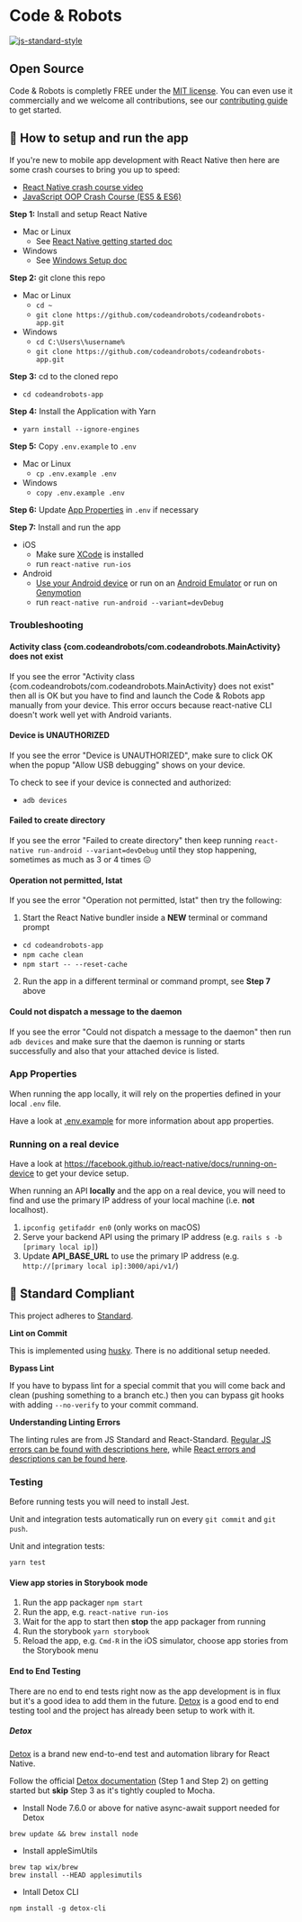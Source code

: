 # Code & Robots
[![js-standard-style](https://img.shields.io/badge/code%20style-standard-brightgreen.svg?style=flat)](http://standardjs.com/)

## Open Source

Code & Robots is completly FREE under the [MIT license](LICENSE). You can even use it commercially and we welcome all contributions, see our [contributing guide](CONTRIBUTING.md) to get started.

## :rocket: How to setup and run the app

If you're new to mobile app development with React Native then here are some crash courses to bring you up to speed:
  * [React Native crash course video](https://www.youtube.com/watch?v=mkualZPRZCs)
  * [JavaScript OOP Crash Course (ES5 & ES6)](https://www.youtube.com/watch?v=vDJpGenyHaA)

**Step 1:** Install and setup React Native
  * Mac or Linux
    * See [React Native getting started doc](https://facebook.github.io/react-native/docs/getting-started)
  * Windows
    * See [Windows Setup doc](https://github.com/codeandrobots/codeandrobots-app/blob/master/SETUP_WINDOWS.md)

**Step 2:** git clone this repo
  * Mac or Linux
    * ```cd ~```
    * ```git clone https://github.com/codeandrobots/codeandrobots-app.git```
  * Windows
    * ```cd C:\Users\%username%```
    * ```git clone https://github.com/codeandrobots/codeandrobots-app.git```

**Step 3:** cd to the cloned repo
  * ```cd codeandrobots-app```

**Step 4:** Install the Application with Yarn
  * ```yarn install --ignore-engines```

**Step 5:** Copy `.env.example` to `.env`
  * Mac or Linux
    * ```cp .env.example .env```
  * Windows
    * ```copy .env.example .env```
  
**Step 6:** Update [App Properties](#app-properties) in ```.env``` if necessary

**Step 7:** Install and run the app
  * iOS
    * Make sure [XCode](https://developer.apple.com/xcode/) is installed
    * run `react-native run-ios`
  * Android
    * [Use your Android device](https://facebook.github.io/react-native/docs/running-on-device) or run on an [Android Emulator](https://medium.com/@Charles_Stover/create-a-react-native-app-on-an-android-emulator-1c0d94f288ae) or run on [Genymotion](https://www.genymotion.com)
    * run `react-native run-android --variant=devDebug`

### Troubleshooting

#### Activity class {com.codeandrobots/com.codeandrobots.MainActivity} does not exist

If you see the error "Activity class {com.codeandrobots/com.codeandrobots.MainActivity} does not exist" then all is OK but you have to find and launch the Code & Robots app manually from your device. This error occurs because react-native CLI doesn't work well yet with Android variants.

#### Device is UNAUTHORIZED

If you see the error "Device is UNAUTHORIZED", make sure to click OK when the popup "Allow USB debugging" shows on your device.

To check to see if your device is connected and authorized:
  * ```adb devices```

#### Failed to create directory

If you see the error "Failed to create directory" then keep running ```react-native run-android --variant=devDebug``` until they stop happening, sometimes as much as 3 or 4 times :confounded:

#### Operation not permitted, lstat

If you see the error "Operation not permitted, lstat" then try the following:

1. Start the React Native bundler inside a **NEW** terminal or command prompt
  * ```cd codeandrobots-app```
  * ```npm cache clean```
  * ```npm start -- --reset-cache```

2. Run the app in a different terminal or command prompt, see **Step 7** above

#### Could not dispatch a message to the daemon

If you see the error "Could not dispatch a message to the daemon" then run ```adb devices``` and make sure that the daemon is running or starts successfully and also that your attached device is listed.

### App Properties

When running the app locally, it will rely on the properties defined in your local `.env` file.

Have a look at [.env.example](https://github.com/codeandrobots/codeandrobots-kit/blob/master/app/.env.example) for more information about app properties.

### Running on a real device

Have a look at https://facebook.github.io/react-native/docs/running-on-device to get your device setup.

When running an API **locally** and the app on a real device, you will need to find and use the primary IP address of your local machine (i.e. **not** localhost).
1. `ipconfig getifaddr en0` (only works on macOS)
2. Serve your backend API using the primary IP address (e.g. `rails s -b [primary local ip]`)
3. Update **API_BASE_URL** to use the primary IP address (e.g. `http://[primary local ip]:3000/api/v1/`)

## :no_entry_sign: Standard Compliant

This project adheres to [Standard](https://github.com/standard/standard).

**Lint on Commit**

This is implemented using [husky](https://github.com/typicode/husky). There is no additional setup needed.

**Bypass Lint**

If you have to bypass lint for a special commit that you will come back and clean (pushing something to a branch etc.) then you can bypass git hooks with adding `--no-verify` to your commit command.

**Understanding Linting Errors**

The linting rules are from JS Standard and React-Standard. [Regular JS errors can be found with descriptions here](http://eslint.org/docs/rules/), while [React errors and descriptions can be found here](https://github.com/yannickcr/eslint-plugin-react).

### Testing

Before running tests you will need to install Jest.

Unit and integration tests automatically run on every ```git commit``` and ```git push```.

Unit and integration tests:
```
yarn test
```

#### View app stories in Storybook mode

1. Run the app packager `npm start`
2. Run the app, e.g. `react-native run-ios`
3. Wait for the app to start then **stop** the app packager from running
4. Run the storybook `yarn storybook`
5. Reload the app, e.g. `Cmd-R` in the iOS simulator, choose app stories from the Storybook menu

#### End to End Testing

There are no end to end tests right now as the app development is in flux but it's a good idea to add them in the future. [Detox](https://github.com/wix/detox) is a good end to end testing tool and the project has already been setup to work with it.

##### Detox

[Detox](https://github.com/wix/detox) is a brand new end-to-end test and automation library for React Native.

Follow the official [Detox documentation](https://github.com/wix/detox/blob/master/docs/Introduction.GettingStarted.md) (Step 1 and Step 2) on getting started but **skip** Step 3 as it's tightly coupled to Mocha.

* Install Node 7.6.0 or above for native async-await support needed for Detox
```
brew update && brew install node
```
* Install appleSimUtils
```
brew tap wix/brew
brew install --HEAD applesimutils
```
* Intall Detox CLI
```
npm install -g detox-cli
```

